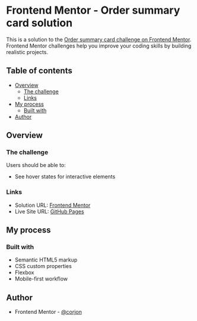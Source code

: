 # Frontend Mentor - Order summary card solution

This is a solution to the [Order summary card challenge on Frontend Mentor](https://www.frontendmentor.io/challenges/order-summary-component-QlPmajDUj). Frontend Mentor challenges help you improve your coding skills by building realistic projects. 

## Table of contents

- [Overview](#overview)
  - [The challenge](#the-challenge)
  - [Links](#links)
- [My process](#my-process)
  - [Built with](#built-with)
- [Author](#author)


## Overview

### The challenge

Users should be able to:

- See hover states for interactive elements

### Links

- Solution URL: [Frontend Mentor](https://www.frontendmentor.io/solutions/order-summary-card-peGQxcwBHp)
- Live Site URL: [GitHub Pages](https://corjon.github.io/order-summary-component/)

## My process

### Built with

- Semantic HTML5 markup
- CSS custom properties
- Flexbox
- Mobile-first workflow

## Author

- Frontend Mentor - [@corjon](https://www.frontendmentor.io/profile/corjon)
